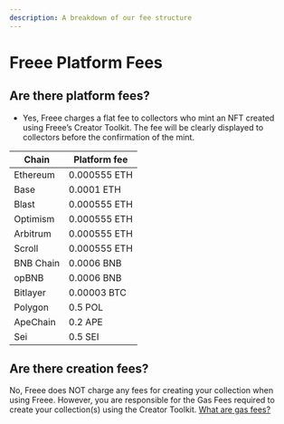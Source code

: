 ```yaml
---
description: A breakdown of our fee structure
---
```


# Freee Platform Fees

## Are there platform fees?

* Yes, Freee charges a flat fee to collectors who mint an NFT created using Freee’s Creator Toolkit. The fee will be clearly displayed to collectors before the confirmation of the mint.

| Chain     | Platform fee |
| --------- | ------------ |
| Ethereum  | 0.000555 ETH |
| Base      | 0.0001 ETH   |
| Blast     | 0.000555 ETH |
| Optimism  | 0.000555 ETH |
| Arbitrum  | 0.000555 ETH |
| Scroll    | 0.000555 ETH |
| BNB Chain | 0.0006 BNB   |
| opBNB     | 0.0006 BNB   |
| Bitlayer  | 0.00003 BTC  |
| Polygon   | 0.5 POL      |
| ApeChain  | 0.2 APE      |
| Sei       | 0.5 SEI      |

## Are there creation fees?

No, Freee does NOT charge any fees for creating your collection when using Freee. However, you are responsible for the Gas Fees required to create your collection(s) using the Creator Toolkit. [What are gas fees?](<Getting Started/Gas Fees.md>)
